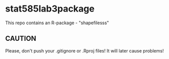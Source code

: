 # stat585lab3package

This repo contains an R-package - "shapefilesss"

## CAUTION
Please, don't push your .gitignore or .Rproj files! It will later cause problems!
